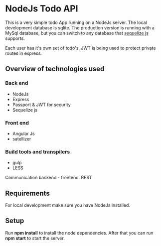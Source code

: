 # NodeJs Todo API

This is a very simple todo App running on a NodeJs server. The local 
development database is sqlite. The production version is running with
a MySql database, but you can switch to any database that 
[sequelize js](http://docs.sequelizejs.com/en/latest/) supports. 

Each user has it's own set of todo's. JWT is being used to protect
private routes in express.

## Overview of technologies used

### Back end

* NodeJs
* Express
* Passport & JWT for security
* Sequelize js

### Front end

* Angular Js
* satellizer

### Build tools and transpilers

* gulp
* LESS

Communication backend - frontend: REST

## Requirements

For local development make sure you have NodeJs installed.

## Setup

Run **npm install** to install the node dependencies. After that you
can run **npm start** to start the server.
